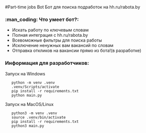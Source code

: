 #Part-time jobs Bot
Бот для поиска подработок на hh.ru/rabota.by

### :man_coding: Что умеет бот?:

- Искать работу по ключевым словам
- Полная интеграция с hh.ru/rabota.by
- Всевоможные фильтры для поиска работы
- Исключение ненужных вам вакансий по словам
- Отправка откликов на вакансии прямо из бота!(в разработке)

### Информация для разработчиков:

Запуск на Windows

```
   python -m venv .venv
   .venv/Scripts/activate
   pip install -r requirements.txt
   python main.py
```

Запуск на MacOS/Linux

```
   python3 -m venv .venv
   source .venv/bin/activate
   pip install -r requirements.txt
   python3 main.py
```
